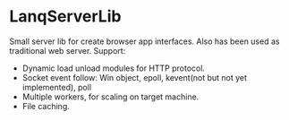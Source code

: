 # LanqServerLib
 Small server lib for create browser app interfaces. Also has been used as traditional web server.
 Support:
  + Dynamic load unload modules for HTTP protocol.
  + Socket event follow: Win object, epoll, kevent(not but not yet implemented), poll
  + Multiple workers, for scaling on target machine.
  + File caching.
  
  

